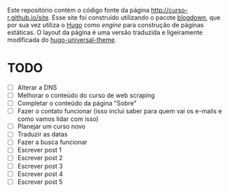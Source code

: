 Este repositório contém o código fonte da página http://curso-r.github.io/site. Esse site foi construído utilizando o pacote [blogdown](https://github.com/rstudio/blogdown), que por sua vez utiliza o [Hugo]() como _engine_ para construção de páginas estáticas. O layout da página é uma versão traduzida e ligeiramente modificada do [hugo-universal-theme](http://themes.gohugo.io/hugo-universal-theme/).

# TODO

- [ ] Alterar a DNS
- [ ] Melhorar o conteúdo do curso de web scraping
- [ ] Completar o conteúdo da página "Sobre"
- [ ] Fazer o contato funcionar (isso inclui saber para quem vai os e-mails e como vamos lidar com isso)
- [ ] Planejar um curso novo
- [ ] Traduzir as datas
- [ ] Fazer a busca funcionar
- [ ] Escrever post 1
- [ ] Escrever post 2
- [ ] Escrever post 3
- [ ] Escrever post 4
- [ ] Escrever post 5 

